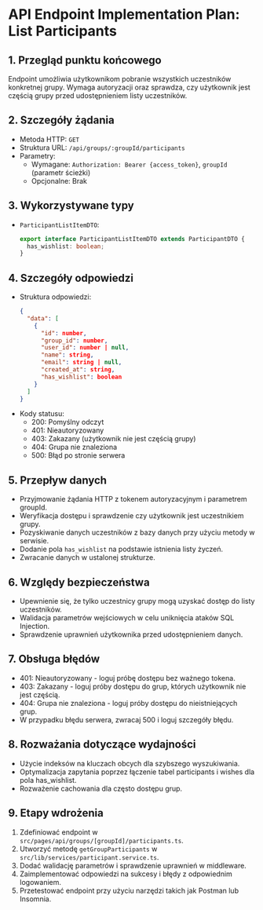 # API Endpoint Implementation Plan: List Participants

## 1. Przegląd punktu końcowego

Endpoint umożliwia użytkownikom pobranie wszystkich uczestników konkretnej grupy. Wymaga autoryzacji oraz sprawdza, czy użytkownik jest częścią grupy przed udostępnieniem listy uczestników.

## 2. Szczegóły żądania

- Metoda HTTP: `GET`
- Struktura URL: `/api/groups/:groupId/participants`
- Parametry:
  - Wymagane: `Authorization: Bearer {access_token}`, `groupId` (parametr ścieżki)
  - Opcjonalne: Brak

## 3. Wykorzystywane typy

- `ParticipantListItemDTO`:
  ```typescript
  export interface ParticipantListItemDTO extends ParticipantDTO {
    has_wishlist: boolean;
  }
  ```

## 4. Szczegóły odpowiedzi

- Struktura odpowiedzi:
  ```json
  {
    "data": [
      {
        "id": number,
        "group_id": number,
        "user_id": number | null,
        "name": string,
        "email": string | null,
        "created_at": string,
        "has_wishlist": boolean
      }
    ]
  }
  ```
- Kody statusu:
  - 200: Pomyślny odczyt
  - 401: Nieautoryzowany
  - 403: Zakazany (użytkownik nie jest częścią grupy)
  - 404: Grupa nie znaleziona
  - 500: Błąd po stronie serwera

## 5. Przepływ danych

- Przyjmowanie żądania HTTP z tokenem autoryzacyjnym i parametrem groupId.
- Weryfikacja dostępu i sprawdzenie czy użytkownik jest uczestnikiem grupy.
- Pozyskiwanie danych uczestników z bazy danych przy użyciu metody w serwisie.
- Dodanie pola `has_wishlist` na podstawie istnienia listy życzeń.
- Zwracanie danych w ustalonej strukturze.

## 6. Względy bezpieczeństwa

- Upewnienie się, że tylko uczestnicy grupy mogą uzyskać dostęp do listy uczestników.
- Walidacja parametrów wejściowych w celu uniknięcia ataków SQL Injection.
- Sprawdzenie uprawnień użytkownika przed udostępnieniem danych.

## 7. Obsługa błędów

- 401: Nieautoryzowany - loguj próbę dostępu bez ważnego tokena.
- 403: Zakazany - loguj próby dostępu do grup, których użytkownik nie jest częścią.
- 404: Grupa nie znaleziona - loguj próby dostępu do nieistniejących grup.
- W przypadku błędu serwera, zwracaj 500 i loguj szczegóły błędu.

## 8. Rozważania dotyczące wydajności

- Użycie indeksów na kluczach obcych dla szybszego wyszukiwania.
- Optymalizacja zapytania poprzez łączenie tabel participants i wishes dla pola has_wishlist.
- Rozważenie cachowania dla często dostępu grup.

## 9. Etapy wdrożenia

1. Zdefiniować endpoint w `src/pages/api/groups/[groupId]/participants.ts`.
2. Utworzyć metodę `getGroupParticipants` w `src/lib/services/participant.service.ts`.
3. Dodać walidację parametrów i sprawdzenie uprawnień w middleware.
4. Zaimplementować odpowiedzi na sukcesy i błędy z odpowiednim logowaniem.
5. Przetestować endpoint przy użyciu narzędzi takich jak Postman lub Insomnia.
